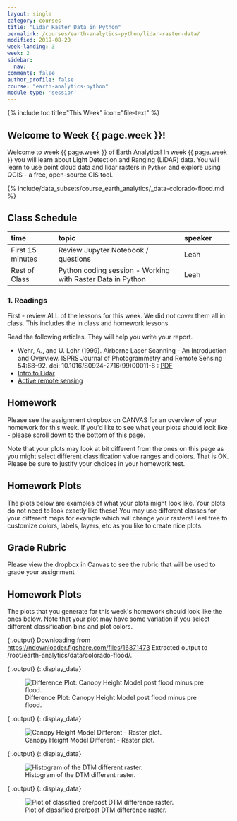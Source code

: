 ```yaml
---
layout: single
category: courses
title: "Lidar Raster Data in Python"
permalink: /courses/earth-analytics-python/lidar-raster-data/
modified: 2019-08-20
week-landing: 3
week: 2
sidebar:
  nav:
comments: false
author_profile: false
course: "earth-analytics-python"
module-type: 'session'
---
```

{% include toc title="This Week" icon="file-text" %}

<div class="notice--info" markdown="1">

## <i class="fa fa-ship" aria-hidden="true"></i> Welcome to Week {{ page.week }}!

Welcome to week {{ page.week }} of Earth Analytics! In week {{ page.week }} you will learn about
Light Detection and Ranging (LiDAR) data. You will learn to use point cloud data and
lidar rasters in `Python` and explore using QGIS - a free, open-source GIS tool.

<!-- 
Your final 2013 Colorado flood report assignment is below. Read the assignment
carefully and make sure you've completed all of the steps and followed all of the
guidelines. Use all of the class and homework lessons that you've learned in the
first few weeks to help you complete the assignment.
-->

{% include/data_subsets/course_earth_analytics/_data-colorado-flood.md %}

</div>

## <i class="fa fa-calendar-check-o" aria-hidden="true"></i> Class Schedule

| time          | topic                                                     | speaker           |  |  |
|:--------------|:----------------------------------------------------------|:------------------|:-|:-|
| First 15 minutes       | Review Jupyter Notebook / questions                  | Leah              |  |  |
| Rest of Class | Python coding session - Working with Raster Data in Python | Leah              |  |  |

### 1. Readings

First - review ALL of the lessons for this week. We did not cover them all in class. This
includes the in class and homework lessons.

Read the following articles. They will help you write your report.

* Wehr, A., and U. Lohr (1999). Airborne Laser Scanning - An Introduction and Overview. ISPRS Journal of Photogrammetry and Remote Sensing 54:68–92. doi: 10.1016/S0924-2716(99)00011-8 : <a href="http://citeseerx.ist.psu.edu/viewdoc/download?doi=10.1.1.9.516&rep=rep1&type=pdf" target="_blank" data-proofer-ignore=''><i class="fa fa-download" aria-hidden="true"></i>
PDF</a>
* <a href="https://www.e-education.psu.edu/natureofgeoinfo/node/1888" target="_blank">Intro to Lidar</a>
* <a href="https://www.e-education.psu.edu/natureofgeoinfo/node/1890" target="_blank">Active remote sensing</a>


<div class="notice--warning" markdown="1">

## <i class="fa fa-pencil-square-o" aria-hidden="true"></i> Homework

Please see the assignment dropbox on CANVAS for an overview of your homework for this week. If you'd like to see what your plots should look like - please scroll down to the bottom of this page. 

Note that your plots may look at bit different from the ones on this page as you might select different classification value ranges and colors. That is OK. Please be sure to justify your choices in your homework test. 


</div>

## Homework Plots

The plots below are examples of what your plots might look like. Your plots do not need to look exactly like these! You may use different classes for your different maps for example which will change your rasters! Feel free to customize colors, labels, layers, etc as you like to create nice plots.


## Grade Rubric

Please view the dropbox in Canvas to see the rubric that will be used to grade your assignment

## Homework Plots
The plots that you generate for this week's homework should look like the ones below. 
Note that your plot may have some variation if you select different classification bins and plot colors. 




{:.output}
    Downloading from https://ndownloader.figshare.com/files/16371473
    Extracted output to /root/earth-analytics/data/colorado-flood/.





{:.output}
{:.display_data}

<figure>

<img src = "{{ site.url }}//images/courses/earth-analytics-python/02-intro-to-lidar-and-raster/2018-02-05-intro-lidar-raster-landing-page_7_0.png" alt = "Difference Plot: Canopy Height Model post flood minus pre flood.">
<figcaption>Difference Plot: Canopy Height Model post flood minus pre flood.</figcaption>

</figure>






{:.output}
{:.display_data}

<figure>

<img src = "{{ site.url }}//images/courses/earth-analytics-python/02-intro-to-lidar-and-raster/2018-02-05-intro-lidar-raster-landing-page_9_0.png" alt = "Canopy Height Model Different - Raster plot.">
<figcaption>Canopy Height Model Different - Raster plot.</figcaption>

</figure>





{:.output}
{:.display_data}

<figure>

<img src = "{{ site.url }}//images/courses/earth-analytics-python/02-intro-to-lidar-and-raster/2018-02-05-intro-lidar-raster-landing-page_10_0.png" alt = "Histogram of the DTM different raster.">
<figcaption>Histogram of the DTM different raster.</figcaption>

</figure>





{:.output}
{:.display_data}

<figure>

<img src = "{{ site.url }}//images/courses/earth-analytics-python/02-intro-to-lidar-and-raster/2018-02-05-intro-lidar-raster-landing-page_11_0.png" alt = "Plot of classified pre/post DTM difference raster.">
<figcaption>Plot of classified pre/post DTM difference raster.</figcaption>

</figure>








